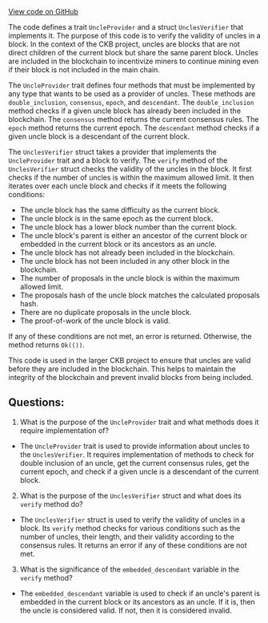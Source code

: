 [View code on GitHub](https://github.com/nervosnetwork/ckb/verification/contextual/src/uncles_verifier.rs)

The code defines a trait `UncleProvider` and a struct `UnclesVerifier` that implements it. The purpose of this code is to verify the validity of uncles in a block. In the context of the CKB project, uncles are blocks that are not direct children of the current block but share the same parent block. Uncles are included in the blockchain to incentivize miners to continue mining even if their block is not included in the main chain. 

The `UncleProvider` trait defines four methods that must be implemented by any type that wants to be used as a provider of uncles. These methods are `double_inclusion`, `consensus`, `epoch`, and `descendant`. The `double_inclusion` method checks if a given uncle block has already been included in the blockchain. The `consensus` method returns the current consensus rules. The `epoch` method returns the current epoch. The `descendant` method checks if a given uncle block is a descendant of the current block. 

The `UnclesVerifier` struct takes a provider that implements the `UncleProvider` trait and a block to verify. The `verify` method of the `UnclesVerifier` struct checks the validity of the uncles in the block. It first checks if the number of uncles is within the maximum allowed limit. It then iterates over each uncle block and checks if it meets the following conditions:

- The uncle block has the same difficulty as the current block.
- The uncle block is in the same epoch as the current block.
- The uncle block has a lower block number than the current block.
- The uncle block's parent is either an ancestor of the current block or embedded in the current block or its ancestors as an uncle.
- The uncle block has not already been included in the blockchain.
- The uncle block has not been included in any other block in the blockchain.
- The number of proposals in the uncle block is within the maximum allowed limit.
- The proposals hash of the uncle block matches the calculated proposals hash.
- There are no duplicate proposals in the uncle block.
- The proof-of-work of the uncle block is valid.

If any of these conditions are not met, an error is returned. Otherwise, the method returns `Ok(())`.

This code is used in the larger CKB project to ensure that uncles are valid before they are included in the blockchain. This helps to maintain the integrity of the blockchain and prevent invalid blocks from being included.
## Questions: 
 1. What is the purpose of the `UncleProvider` trait and what methods does it require implementation of?
- The `UncleProvider` trait is used to provide information about uncles to the `UnclesVerifier`. It requires implementation of methods to check for double inclusion of an uncle, get the current consensus rules, get the current epoch, and check if a given uncle is a descendant of the current block.

2. What is the purpose of the `UnclesVerifier` struct and what does its `verify` method do?
- The `UnclesVerifier` struct is used to verify the validity of uncles in a block. Its `verify` method checks for various conditions such as the number of uncles, their length, and their validity according to the consensus rules. It returns an error if any of these conditions are not met.

3. What is the significance of the `embedded_descendant` variable in the `verify` method?
- The `embedded_descendant` variable is used to check if an uncle's parent is embedded in the current block or its ancestors as an uncle. If it is, then the uncle is considered valid. If not, then it is considered invalid.